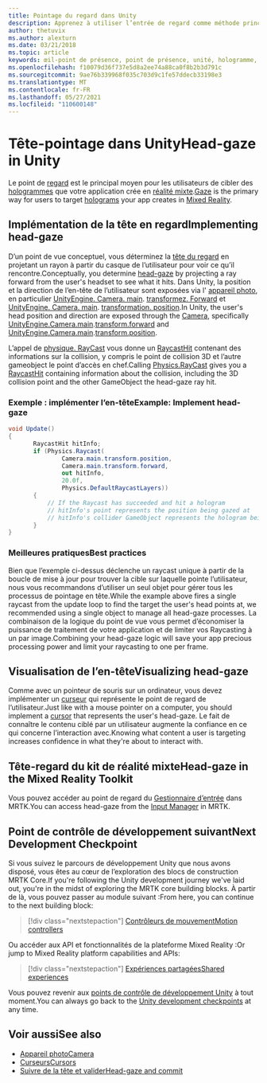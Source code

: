 ```yaml
---
title: Pointage du regard dans Unity
description: Apprenez à utiliser l’entrée de regard comme méthode principale permettant aux utilisateurs de cibler les hologrammes que votre application crée en réalité mixte.
author: thetuvix
ms.author: alexturn
ms.date: 03/21/2018
ms.topic: article
keywords: œil-point de présence, point de présence, unité, hologramme, réalité mixte, casque de réalité mixte, casque de réalité mixte, casque de réalité virtuelle, MRTK, boîte à outils de réalité mixte
ms.openlocfilehash: f10079d36f737e5d8a2ee74a88ca0f8b2b3d791c
ms.sourcegitcommit: 9ae76b339968f035c703d9c1fe57ddecb33198e3
ms.translationtype: MT
ms.contentlocale: fr-FR
ms.lasthandoff: 05/27/2021
ms.locfileid: "110600148"
---
```

# <a name="head-gaze-in-unity"></a><span data-ttu-id="f3159-104">Tête-pointage dans Unity</span><span class="sxs-lookup"><span data-stu-id="f3159-104">Head-gaze in Unity</span></span>

<span data-ttu-id="f3159-105">Le point de [regard](../../design/gaze-and-commit.md) est le principal moyen pour les utilisateurs de cibler des [hologrammes](../../discover/hologram.md) que votre application crée en [réalité mixte](../../discover/mixed-reality.md).</span><span class="sxs-lookup"><span data-stu-id="f3159-105">[Gaze](../../design/gaze-and-commit.md) is the primary way for users to target [holograms](../../discover/hologram.md) your app creates in [Mixed Reality](../../discover/mixed-reality.md).</span></span>

## <a name="implementing-head-gaze"></a><span data-ttu-id="f3159-106">Implémentation de la tête en regard</span><span class="sxs-lookup"><span data-stu-id="f3159-106">Implementing head-gaze</span></span>

<span data-ttu-id="f3159-107">D’un point de vue conceptuel, vous déterminez la [tête du regard](../../design/gaze-and-commit.md) en projetant un rayon à partir du casque de l’utilisateur pour voir ce qu’il rencontre.</span><span class="sxs-lookup"><span data-stu-id="f3159-107">Conceptually, you determine [head-gaze](../../design/gaze-and-commit.md) by projecting a ray forward from the user's headset to see what it hits.</span></span> <span data-ttu-id="f3159-108">Dans Unity, la position et la direction de l’en-tête de l’utilisateur sont exposées via l' [appareil photo](camera-in-unity.md), en particulier [UnityEngine. Camera. main](https://docs.unity3d.com/ScriptReference/Camera-main.html). [transformez. Forward](https://docs.unity3d.com/ScriptReference/Transform-forward.html) et [UnityEngine. Camera. main](https://docs.unity3d.com/ScriptReference/Camera-main.html). [transformation. position](https://docs.unity3d.com/ScriptReference/Transform-position.html).</span><span class="sxs-lookup"><span data-stu-id="f3159-108">In Unity, the user's head position and direction are exposed through the [Camera](camera-in-unity.md), specifically [UnityEngine.Camera.main](https://docs.unity3d.com/ScriptReference/Camera-main.html).[transform.forward](https://docs.unity3d.com/ScriptReference/Transform-forward.html) and [UnityEngine.Camera.main](https://docs.unity3d.com/ScriptReference/Camera-main.html).[transform.position](https://docs.unity3d.com/ScriptReference/Transform-position.html).</span></span>

<span data-ttu-id="f3159-109">L’appel de [physique. RayCast](https://docs.unity3d.com/ScriptReference/Physics.Raycast.html) vous donne un [RaycastHit](https://docs.unity3d.com/ScriptReference/RaycastHit.html) contenant des informations sur la collision, y compris le point de collision 3D et l’autre gameobject le point d’accès en chef.</span><span class="sxs-lookup"><span data-stu-id="f3159-109">Calling [Physics.RayCast](https://docs.unity3d.com/ScriptReference/Physics.Raycast.html) gives you a [RaycastHit](https://docs.unity3d.com/ScriptReference/RaycastHit.html) containing information about the collision, including the 3D collision point and the other GameObject the head-gaze ray hit.</span></span>

### <a name="example-implement-head-gaze"></a><span data-ttu-id="f3159-110">Exemple : implémenter l’en-tête</span><span class="sxs-lookup"><span data-stu-id="f3159-110">Example: Implement head-gaze</span></span>

```cs
void Update()
{
       RaycastHit hitInfo;
       if (Physics.Raycast(
               Camera.main.transform.position,
               Camera.main.transform.forward,
               out hitInfo,
               20.0f,
               Physics.DefaultRaycastLayers))
       {
           // If the Raycast has succeeded and hit a hologram
           // hitInfo's point represents the position being gazed at
           // hitInfo's collider GameObject represents the hologram being gazed at
       }
}
```

### <a name="best-practices"></a><span data-ttu-id="f3159-111">Meilleures pratiques</span><span class="sxs-lookup"><span data-stu-id="f3159-111">Best practices</span></span>

<span data-ttu-id="f3159-112">Bien que l’exemple ci-dessus déclenche un raycast unique à partir de la boucle de mise à jour pour trouver la cible sur laquelle pointe l’utilisateur, nous vous recommandons d’utiliser un seul objet pour gérer tous les processus de pointage en tête.</span><span class="sxs-lookup"><span data-stu-id="f3159-112">While the example above fires a single raycast from the update loop to find the target the user's head points at, we recommended using a single object to manage all head-gaze processes.</span></span> <span data-ttu-id="f3159-113">La combinaison de la logique du point de vue vous permet d’économiser la puissance de traitement de votre application et de limiter vos Raycasting à un par image.</span><span class="sxs-lookup"><span data-stu-id="f3159-113">Combining your head-gaze logic will save your app precious processing power and limit your raycasting to one per frame.</span></span>

## <a name="visualizing-head-gaze"></a><span data-ttu-id="f3159-114">Visualisation de l’en-tête</span><span class="sxs-lookup"><span data-stu-id="f3159-114">Visualizing head-gaze</span></span>

<span data-ttu-id="f3159-115">Comme avec un pointeur de souris sur un ordinateur, vous devez implémenter un [curseur](../../design/cursors.md) qui représente le point de regard de l’utilisateur.</span><span class="sxs-lookup"><span data-stu-id="f3159-115">Just like with a mouse pointer on a computer, you should implement a [cursor](../../design/cursors.md) that represents the user's head-gaze.</span></span> <span data-ttu-id="f3159-116">Le fait de connaître le contenu ciblé par un utilisateur augmente la confiance en ce qui concerne l’interaction avec.</span><span class="sxs-lookup"><span data-stu-id="f3159-116">Knowing what content a user is targeting increases confidence in what they're about to interact with.</span></span>

## <a name="head-gaze-in-the-mixed-reality-toolkit"></a><span data-ttu-id="f3159-117">Tête-regard du kit de réalité mixte</span><span class="sxs-lookup"><span data-stu-id="f3159-117">Head-gaze in the Mixed Reality Toolkit</span></span>

<span data-ttu-id="f3159-118">Vous pouvez accéder au point de regard du [Gestionnaire d’entrée](/windows/mixed-reality/mrtk-unity/features/input/overview) dans MRTK.</span><span class="sxs-lookup"><span data-stu-id="f3159-118">You can access head-gaze from the [Input Manager](/windows/mixed-reality/mrtk-unity/features/input/overview) in MRTK.</span></span>

## <a name="next-development-checkpoint"></a><span data-ttu-id="f3159-119">Point de contrôle de développement suivant</span><span class="sxs-lookup"><span data-stu-id="f3159-119">Next Development Checkpoint</span></span>

<span data-ttu-id="f3159-120">Si vous suivez le parcours de développement Unity que nous avons disposé, vous êtes au cœur de l’exploration des blocs de construction MRTK Core.</span><span class="sxs-lookup"><span data-stu-id="f3159-120">If you're following the Unity development journey we've laid out, you're in the midst of exploring the MRTK core building blocks.</span></span> <span data-ttu-id="f3159-121">À partir de là, vous pouvez passer au module suivant :</span><span class="sxs-lookup"><span data-stu-id="f3159-121">From here, you can continue to the next building block:</span></span>

> [!div class="nextstepaction"]
> [<span data-ttu-id="f3159-122">Contrôleurs de mouvement</span><span class="sxs-lookup"><span data-stu-id="f3159-122">Motion controllers</span></span>](motion-controllers-in-unity.md)

<span data-ttu-id="f3159-123">Ou accéder aux API et fonctionnalités de la plateforme Mixed Reality :</span><span class="sxs-lookup"><span data-stu-id="f3159-123">Or jump to Mixed Reality platform capabilities and APIs:</span></span>

> [!div class="nextstepaction"]
> [<span data-ttu-id="f3159-124">Expériences partagées</span><span class="sxs-lookup"><span data-stu-id="f3159-124">Shared experiences</span></span>](shared-experiences-in-unity.md)

<span data-ttu-id="f3159-125">Vous pouvez revenir aux [points de contrôle de développement Unity](unity-development-overview.md#2-core-building-blocks) à tout moment.</span><span class="sxs-lookup"><span data-stu-id="f3159-125">You can always go back to the [Unity development checkpoints](unity-development-overview.md#2-core-building-blocks) at any time.</span></span>

## <a name="see-also"></a><span data-ttu-id="f3159-126">Voir aussi</span><span class="sxs-lookup"><span data-stu-id="f3159-126">See also</span></span>
* [<span data-ttu-id="f3159-127">Appareil photo</span><span class="sxs-lookup"><span data-stu-id="f3159-127">Camera</span></span>](camera-in-unity.md)
* [<span data-ttu-id="f3159-128">Curseurs</span><span class="sxs-lookup"><span data-stu-id="f3159-128">Cursors</span></span>](../../design/cursors.md)
* [<span data-ttu-id="f3159-129">Suivre de la tête et valider</span><span class="sxs-lookup"><span data-stu-id="f3159-129">Head-gaze and commit</span></span>](../../design/gaze-and-commit.md)